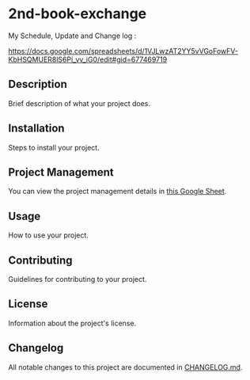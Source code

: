 # 2nd-book-exchange

My Schedule, Update and Change log :

https://docs.google.com/spreadsheets/d/1VJLwzAT2YY5vVGoFowFV-KbHSQMUER8lS6Pi_vv_iG0/edit#gid=677469719

## Description
Brief description of what your project does.

## Installation
Steps to install your project.

## Project Management
You can view the project management details in [this Google Sheet](https://docs.google.com/spreadsheets/d/1VJLwzAT2YY5vVGoFowFV-KbHSQMUER8lS6Pi_vv_iG0/edit?usp=sharing).

## Usage
How to use your project.

## Contributing
Guidelines for contributing to your project.

## License
Information about the project's license.

## Changelog
All notable changes to this project are documented in [CHANGELOG.md](CHANGELOG.md).